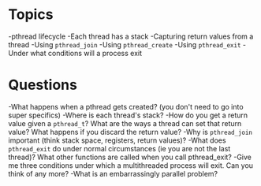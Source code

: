 # Topics
-pthread lifecycle
-Each thread has a stack
-Capturing return values from a thread
-Using `pthread_join`
-Using `pthread_create`
-Using `pthread_exit`
-Under what conditions will a process exit

# Questions
-What happens when a pthread gets created? (you don't need to go into super specifics)
-Where is each thread's stack?
-How do you get a return value given a `pthread_t`? What are the ways a thread can set that return value? What happens if you discard the return value?
-Why is `pthread_join` important (think stack space, registers, return values)?
-What does `pthread_exit` do under normal circumstances (ie you are not the last thread)? What other functions are called when you call pthread_exit?
-Give me three conditions under which a multithreaded process will exit. Can you think of any more?
-What is an embarrassingly parallel problem?